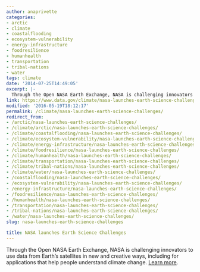 ```yaml
---
author: anaprivette
categories:
- arctic
- climate
- coastalflooding
- ecosystem-vulnerability
- energy-infrastructure
- foodresilience
- humanhealth
- transportation
- tribal-nations
- water
tags: climate
date: '2014-07-25T14:49:05'
excerpt: |-
  Through the Open NASA Earth Exchange, NASA is challenging innovators to use data from Earth's satellites in new and creative ways, including for applications that help people understand climate change. Learn more.
link: https://www.data.gov/climate/nasa-launches-earth-science-challenges/
modified: '2016-05-19T18:12:17'
permalink: /climate/nasa-launches-earth-science-challenges/
redirect_from:
- /arctic/nasa-launches-earth-science-challenges/
- /climate/arctic/nasa-launches-earth-science-challenges/
- /climate/coastalflooding/nasa-launches-earth-science-challenges/
- /climate/ecosystem-vulnerability/nasa-launches-earth-science-challenges/
- /climate/energy-infrastructure/nasa-launches-earth-science-challenges/
- /climate/foodresilience/nasa-launches-earth-science-challenges/
- /climate/humanhealth/nasa-launches-earth-science-challenges/
- /climate/transportation/nasa-launches-earth-science-challenges/
- /climate/tribal-nations/nasa-launches-earth-science-challenges/
- /climate/water/nasa-launches-earth-science-challenges/
- /coastalflooding/nasa-launches-earth-science-challenges/
- /ecosystem-vulnerability/nasa-launches-earth-science-challenges/
- /energy-infrastructure/nasa-launches-earth-science-challenges/
- /foodresilience/nasa-launches-earth-science-challenges/
- /humanhealth/nasa-launches-earth-science-challenges/
- /transportation/nasa-launches-earth-science-challenges/
- /tribal-nations/nasa-launches-earth-science-challenges/
- /water/nasa-launches-earth-science-challenges/
slug: nasa-launches-earth-science-challenges

title: NASA launches Earth Science Challenges
---
```


Through the Open NASA Earth Exchange, NASA is challenging innovators to use data from Earth’s satellites in new and creative ways, including for applications that help people understand climate change. [Learn more](https://nex.nasa.gov/OpenNEX).
